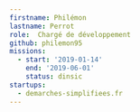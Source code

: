 ```yaml
---
firstname: Philémon
lastname: Perrot
role:  Chargé de développement
github: philemon95
missions:
  - start: '2019-01-14'
    end: '2019-06-01'
    status: dinsic
startups:
  - demarches-simplifiees.fr
---
```

